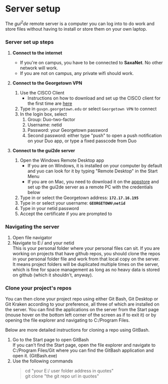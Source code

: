 # Server setup

The _gui<sup>2</sup>de_ remote server is a computer you can log into to do work and store files without having to install or store them on your own laptop.

### Server set up steps

1. **Connect to the internet**   
    - If you're on campus, you have to be connected to **SaxaNet**. No other network will work.  
    - If you are not on campus, any private wifi should work.  
      
1. **Connect to the Georgetown VPN**  
    1. Use the CISCO Client
        - Instructions on how to download and set up the CISCO client for the first time are [here](https://uis.georgetown.edu/security/vpn/)
    1. Type in `guvpn.georgetown.edu` or select `Georgetown VPN` to connect
    1. In the login box, select
        1. Group: Duo-two-factor
        1. Username: netid
        1. Password: your Georgetown password
        1. Second password: either type "push" to open a push notification on your Duo app, or type a fixed passcode from Duo

1. **Connect to the gui2de server**
    1. Open the Windows Remote Desktop app
        - If you are on Windows, it is installed on your computer by default and yuo can look for it by typing "Remote Desktop" in the Start Menu
        - If you are on Mac, you need to download it on the [appstore](https://apps.apple.com/us/app/microsoft-remote-desktop/id714464092) and set up the gui2de server as a remote PC with the credentials below
    1. Type in or select the Georgetown address: **`172.17.16.195`**
    1. Type in or select your username: **`GEORGETOWN\netid`**
    1. Type in your netid password
    1. Accept the certificate if you are prompted to

### Navigating the server

1. Open file navigator  
1. Navigate to E:/ and your netid  
    This is your personal folder where your personal files can sit. If you are working on projects that have github repos, you should clone the repos in your personal folder file and work from that local copy on the server. It means project folders will be duplicated multiple times on the server, which is fine for space management as long as no heavy data is stored on github (which it shouldn't, anyway).

### Clone your project's repos  

You can then clone your project repo using either Git Bash, Git Desktop or Git Kraken according to your preference, all three of which are installed on the server. You can find the applications on the server from the Start page (mouse hover on the bottom left corner of the screen as if to exit it) or by opening the file explorer and navigating to C:/Program Files.

Below are more detailed instructions for cloning a repo using GitBash.

1. Go to the Start page to open GitBash  
    If you can't find the Start page, open the file explorer and navigate to C:/Program Files/Git where you can find the GitBash application and open it. (GitBash.exe)
1. Use the following commands
    > cd "your E:/ user folder address in quotes"  
    > git clone "the git repo url in quotes"
